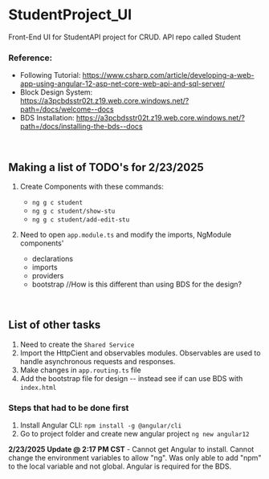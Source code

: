 # StudentProject_UI
Front-End UI for StudentAPI project for CRUD. API repo called Student

### Reference:
* Following Tutorial: https://www.csharp.com/article/developing-a-web-app-using-angular-12-asp-net-core-web-api-and-sql-server/
* Block Design System: https://a3pcbdsstr02t.z19.web.core.windows.net/?path=/docs/welcome--docs
* BDS Installation: https://a3pcbdsstr02t.z19.web.core.windows.net/?path=/docs/installing-the-bds--docs 
<br>

## Making a list of TODO's for 2/23/2025
1. Create Components with these commands:
    * `ng g c student`
    * `ng g c student/show-stu`
    * `ng g c student/add-edit-stu`

2. Need to open `app.module.ts` and modify the imports, NgModule components' 
    * declarations
    * imports
    * providers
    * bootstrap //How is this different than using BDS for the design?
<br>

## List of other tasks
1. Need to create the `Shared Service`
2. Import the HttpCient and observables modules. Observables are used to handle asynchronous requests and responses.
3. Make changes in `app.routing.ts` file
4. Add the bootstrap file for design
-- instead see if can use BDS with `index.html`


### Steps that had to be done first
1. Install Angular CLI: `npm install -g @angular/cli`
2. Go to project folder and create new angular project `ng new angular12`

**2/23/2025 Update @ 2:17 PM CST** - Cannot get Angular to install. Cannot change the environment variables to allow "ng". Was only able to add "npm" to the local variable and not global. Angular is required for the BDS.